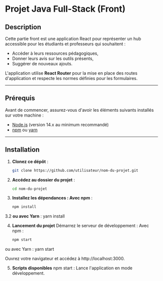 # Projet Java Full-Stack (Front)

## Description
Cette partie front est une application React pour représenter un hub accessible pour les étudiants et professeurs qui souhaitent :
- Accéder à leurs ressources pédagogiques,
- Donner leurs avis sur les outils présents,
- Suggérer de nouveaux ajouts.

L'application utilise **React Router** pour la mise en place des routes d'application et respecte les normes définies pour les formulaires.

---

## Prérequis

Avant de commencer, assurez-vous d'avoir les éléments suivants installés sur votre machine :

- [Node.js](https://nodejs.org/) (version 14.x au minimum recommandé)
- [npm](https://www.npmjs.com/) ou [yarn](https://yarnpkg.com/) 

---

## Installation

1. **Clonez ce dépôt** :
   ```bash
   git clone https://github.com/utilisateur/nom-du-projet.git

2. **Accédez au dossier du projet** :
   ```bash
   cd nom-du-projet

3. **Installez les dépendances : Avec npm** :
   ```bash
   npm install
   
3.2 **ou avec Yarn** :
   yarn install

4. **Lancement du projet**
Démarrez le serveur de développement : Avec npm :

   ```bash
   npm start

ou avec Yarn : yarn start

Ouvrez votre navigateur et accédez à http://localhost:3000. 

5. **Scripts disponibles**
npm start : Lance l'application en mode développement.

